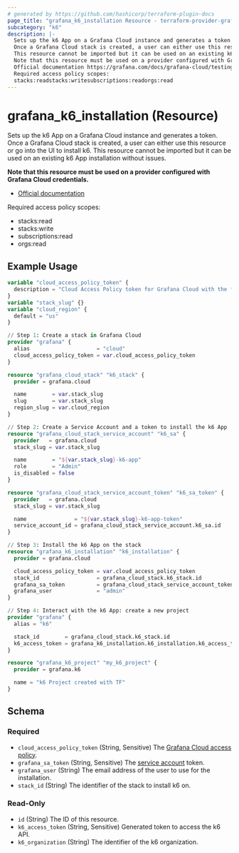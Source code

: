 ```yaml
---
# generated by https://github.com/hashicorp/terraform-plugin-docs
page_title: "grafana_k6_installation Resource - terraform-provider-grafana"
subcategory: "k6"
description: |-
  Sets up the k6 App on a Grafana Cloud instance and generates a token.
  Once a Grafana Cloud stack is created, a user can either use this resource or go into the UI to install k6.
  This resource cannot be imported but it can be used on an existing k6 App installation without issues.
  Note that this resource must be used on a provider configured with Grafana Cloud credentials.
  Official documentation https://grafana.com/docs/grafana-cloud/testing/k6/
  Required access policy scopes:
  stacks:readstacks:writesubscriptions:readorgs:read
---
```


# grafana_k6_installation (Resource)

Sets up the k6 App on a Grafana Cloud instance and generates a token. 
Once a Grafana Cloud stack is created, a user can either use this resource or go into the UI to install k6.
This resource cannot be imported but it can be used on an existing k6 App installation without issues.

**Note that this resource must be used on a provider configured with Grafana Cloud credentials.**

* [Official documentation](https://grafana.com/docs/grafana-cloud/testing/k6/)

Required access policy scopes:

* stacks:read
* stacks:write
* subscriptions:read
* orgs:read

## Example Usage

```terraform
variable "cloud_access_policy_token" {
  description = "Cloud Access Policy token for Grafana Cloud with the following scopes: stacks:read|write|delete, stack-service-accounts:write"
}
variable "stack_slug" {}
variable "cloud_region" {
  default = "us"
}

// Step 1: Create a stack in Grafana Cloud
provider "grafana" {
  alias                     = "cloud"
  cloud_access_policy_token = var.cloud_access_policy_token
}

resource "grafana_cloud_stack" "k6_stack" {
  provider = grafana.cloud

  name        = var.stack_slug
  slug        = var.stack_slug
  region_slug = var.cloud_region
}

// Step 2: Create a Service Account and a token to install the k6 App
resource "grafana_cloud_stack_service_account" "k6_sa" {
  provider   = grafana.cloud
  stack_slug = var.stack_slug

  name        = "${var.stack_slug}-k6-app"
  role        = "Admin"
  is_disabled = false
}

resource "grafana_cloud_stack_service_account_token" "k6_sa_token" {
  provider   = grafana.cloud
  stack_slug = var.stack_slug

  name               = "${var.stack_slug}-k6-app-token"
  service_account_id = grafana_cloud_stack_service_account.k6_sa.id
}

// Step 3: Install the k6 App on the stack
resource "grafana_k6_installation" "k6_installation" {
  provider = grafana.cloud

  cloud_access_policy_token = var.cloud_access_policy_token
  stack_id                  = grafana_cloud_stack.k6_stack.id
  grafana_sa_token          = grafana_cloud_stack_service_account_token.k6_sa_token.key
  grafana_user              = "admin"
}

// Step 4: Interact with the k6 App: create a new project
provider "grafana" {
  alias = "k6"

  stack_id        = grafana_cloud_stack.k6_stack.id
  k6_access_token = grafana_k6_installation.k6_installation.k6_access_token
}

resource "grafana_k6_project" "my_k6_project" {
  provider = grafana.k6

  name = "k6 Project created with TF"
}
```

<!-- schema generated by tfplugindocs -->
## Schema

### Required

- `cloud_access_policy_token` (String, Sensitive) The [Grafana Cloud access policy](https://grafana.com/docs/grafana-cloud/account-management/authentication-and-permissions/access-policies/).
- `grafana_sa_token` (String, Sensitive) The [service account](https://grafana.com/docs/grafana/latest/administration/service-accounts/) token.
- `grafana_user` (String) The email address of the user to use for the installation.
- `stack_id` (String) The identifier of the stack to install k6 on.

### Read-Only

- `id` (String) The ID of this resource.
- `k6_access_token` (String, Sensitive) Generated token to access the k6 API.
- `k6_organization` (String) The identifier of the k6 organization.
